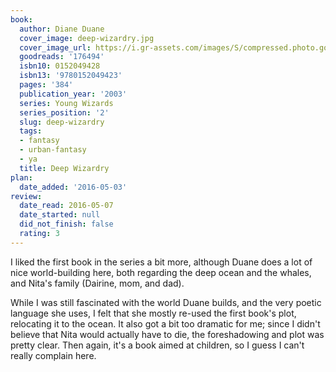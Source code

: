 ```yaml
---
book:
  author: Diane Duane
  cover_image: deep-wizardry.jpg
  cover_image_url: https://i.gr-assets.com/images/S/compressed.photo.goodreads.com/books/1389585314l/176494.jpg
  goodreads: '176494'
  isbn10: 0152049428
  isbn13: '9780152049423'
  pages: '384'
  publication_year: '2003'
  series: Young Wizards
  series_position: '2'
  slug: deep-wizardry
  tags:
  - fantasy
  - urban-fantasy
  - ya
  title: Deep Wizardry
plan:
  date_added: '2016-05-03'
review:
  date_read: 2016-05-07
  date_started: null
  did_not_finish: false
  rating: 3
---
```


I liked the first book in the series a bit more, although Duane does a lot of nice world-building here, both regarding the deep ocean and the whales, and Nita's family (Dairine, mom, and dad).

While I was still fascinated with the world Duane builds, and the very poetic language she uses, I felt that she mostly re-used the first book's plot, relocating it to the ocean. It also got a bit too dramatic for me; since I didn't believe that Nita would actually have to die, the foreshadowing and plot was pretty clear. Then again, it's a book aimed at children, so I guess I can't really complain here.
